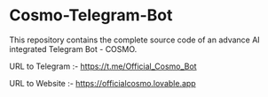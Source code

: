 # Cosmo-Telegram-Bot
This repository contains the complete source code of an advance AI integrated Telegram Bot - COSMO.              

URL to Telegram :- https://t.me/Official_Cosmo_Bot

URL to Website :-
https://officialcosmo.lovable.app
